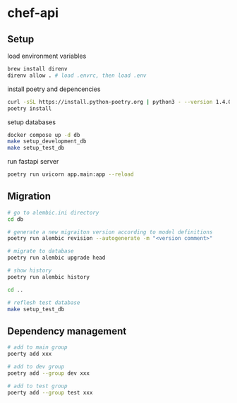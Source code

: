 # chef-api
## Setup
load environment variables
```sh
brew install direnv
direnv allow . # load .envrc, then load .env
```

install poetry and depencencies
```sh
curl -sSL https://install.python-poetry.org | python3 - --version 1.4.0
poetry install
```

setup databases
```sh
docker compose up -d db
make setup_development_db
make setup_test_db
```

run fastapi server
```sh
poetry run uvicorn app.main:app --reload
```


## Migration
```sh
# go to alembic.ini directory
cd db

# generate a new migraiton version according to model definitions
poetry run alembic revision --autogenerate -m "<version comment>"

# migrate to database
poetry run alembic upgrade head

# show history
poetry run alembic history

cd ..

# reflesh test database
make setup_test_db
```

## Dependency management
```sh
# add to main group
poerty add xxx

# add to dev group
poetry add --group dev xxx

# add to test group
poerty add --group test xxx
```
